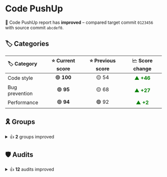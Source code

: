 # Code PushUp

🥳 Code PushUp report has **improved** – compared target commit `0123456` with source commit `abcdef0`.

## 🏷️ Categories

|🏷️ Category|⭐ Current score|⭐ Previous score|🗠 Score change|
|:--|:--:|:--:|:--:|
|Code style|🟢 **100**|🟡 54|<span style="color: green">▲ **+46**</span>|
|Bug prevention|🟢 **95**|🟡 68|<span style="color: green">▲ **+27**</span>|
|Performance|🟢 **94**|🟢 92|<span style="color: green">▲ **+2**</span>|

## 🎗️ Groups

<details>
<summary>👍 <strong>2</strong> groups improved</summary>

|🔌 Plugin|🎗️ Group|⭐ Current score|⭐ Previous score|🗠 Score change|
|:--|:--|:--:|:--:|:--:|
|ESLint|Maximum lines limitation|🟢 **100**|🟡 50|<span style="color: green">▲ **+50**</span>|
|Lighthouse|Performance|🟢 **94**|🟢 92|<span style="color: green">▲ **+2**</span>|

</details>


## 🛡️ Audits

<details>
<summary>👍 <strong>12</strong> audits improved</summary>

|🔌 Plugin|🛡️ Audit|📏 Current value|📏 Previous value|🗠 Value change|
|:--|:--|:--:|:--:|:--:|
|ESLint|Disallow variable declarations from shadowing variables declared in the outer scope|🟩 **passed**|🟥 3 warnings|<span style="color: green">▼ **-100%**</span>|
|ESLint|Require or disallow method and property shorthand syntax for object literals|🟩 **passed**|🟥 3 warnings|<span style="color: green">▼ **-100%**</span>|
|ESLint|verifies the list of dependencies for Hooks like useEffect and similar|🟩 **passed**|🟥 2 warnings|<span style="color: green">▼ **-100%**</span>|
|ESLint|Disallow unused variables|🟩 **passed**|🟥 1 warning|<span style="color: green">▼ **-100%**</span>|
|ESLint|Require braces around arrow function bodies|🟩 **passed**|🟥 1 warning|<span style="color: green">▼ **-100%**</span>|
|ESLint|Require the use of `===` and `!==`|🟩 **passed**|🟥 1 warning|<span style="color: green">▼ **-100%**</span>|
|ESLint|Enforce a maximum number of lines of code in a function|🟩 **passed**|🟥 1 warning|<span style="color: green">▼ **-100%**</span>|
|ESLint|Require `const` declarations for variables that are never reassigned after declared|🟩 **passed**|🟥 1 warning|<span style="color: green">▼ **-100%**</span>|
|ESLint|Disallow missing `key` props in iterators/collection literals|🟩 **passed**|🟥 1 warning|<span style="color: green">▼ **-100%**</span>|
|Lighthouse|Largest Contentful Paint|🟨 **1.4 s**|🟨 1.5 s|<span style="color: green">▼ **-8%**</span>|
|Lighthouse|First Contentful Paint|🟨 **1.1 s**|🟨 1.2 s|<span style="color: green">▼ **-4%**</span>|
|Lighthouse|Speed Index|🟩 **1.1 s**|🟩 1.2 s|<span style="color: green">▼ **-4%**</span>|

40 other audits are unchanged.

</details>
